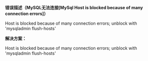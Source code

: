 **错误描述（MySQL无法连接\[MySql Host is blocked because of many connection errors\]）**

Host is blocked because of many connection errors; unblock with 'mysqladmin flush-hosts'

**解决方案：**

Host is blocked because of many connection errors; unblock with 'mysqladmin flush-hosts'

